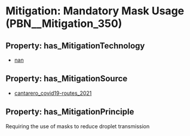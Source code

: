 # Mitigation: __Mandatory Mask Usage__ (PBN__Mitigation_350)

## Property: has_MitigationTechnology

* [nan](../Technology/PBN__Technology_22)

## Property: has_MitigationSource

* [cantarero_covid19-routes_2021](../Article/PBN__Article_201)

## Property: has_MitigationPrinciple

Requiring the use of masks to reduce droplet transmission

